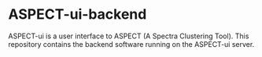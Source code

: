 # ASPECT-ui-backend
ASPECT-ui is a user interface to ASPECT (A Spectra Clustering Tool). This repository contains the backend software running on the ASPECT-ui server.
